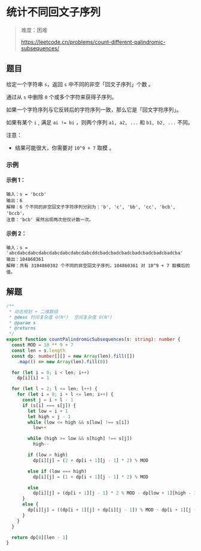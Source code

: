 # 统计不同回文子序列

> 难度：困难
>
> https://leetcode.cn/problems/count-different-palindromic-subsequences/

## 题目

给定一个字符串 `s`，返回 `s` 中不同的非空「回文子序列」个数 。

通过从 `s` 中删除 `0` 个或多个字符来获得子序列。

如果一个字符序列与它反转后的字符序列一致，那么它是「回文字符序列」。

如果有某个 `i` , 满足 `ai != bi` ，则两个序列 `a1, a2, ...` 和 `b1, b2, ...` 不同。

注意：

- 结果可能很大，你需要对 `10^9 + 7` 取模 。
 
### 示例

#### 示例 1：

```
输入：s = 'bccb'
输出：6
解释：6 个不同的非空回文子字符序列分别为：'b', 'c', 'bb', 'cc', 'bcb', 'bccb'。
注意：'bcb' 虽然出现两次但仅计数一次。
```

#### 示例 2：

```
输入：s = 'abcdabcdabcdabcdabcdabcdabcdabcddcbadcbadcbadcbadcbadcbadcbadcba'
输出：104860361
解释：共有 3104860382 个不同的非空回文子序列，104860361 对 10^9 + 7 取模后的值。
```

## 解题

```ts 
/**
 * 动态规划 + 二维数组
 * @desc 时间复杂度 O(N²)  空间复杂度 O(N²)
 * @param s
 * @returns
 */
export function countPalindromicSubsequences(s: string): number {
  const MOD = 10 ** 9 + 7
  const len = s.length
  const dp: number[][] = new Array(len).fill([])
    .map(() => new Array(len).fill(0))

  for (let i = 0; i < len; i++)
    dp[i][i] = 1

  for (let l = 2; l <= len; l++) {
    for (let i = 0; i + l <= len; i++) {
      const j = i + l - 1
      if (s[i] === s[j]) {
        let low = i + 1
        let high = j - 1
        while (low <= high && s[low] !== s[i])
          low++

        while (high >= low && s[high] !== s[j])
          high--

        if (low > high)
          dp[i][j] = (2 + dp[i + 1][j - 1] * 2) % MOD

        else if (low === high)
          dp[i][j] = (1 + dp[i + 1][j - 1] * 2) % MOD

        else
          dp[i][j] = (dp[i + 1][j - 1] * 2 % MOD - dp[low + 1][high - 1] + MOD) % MOD
      }
      else {
        dp[i][j] = ((dp[i + 1][j] + dp[i][j - 1]) % MOD - dp[i + 1][j - 1] + MOD) % MOD
      }
    }
  }

  return dp[0][len - 1]
}
```